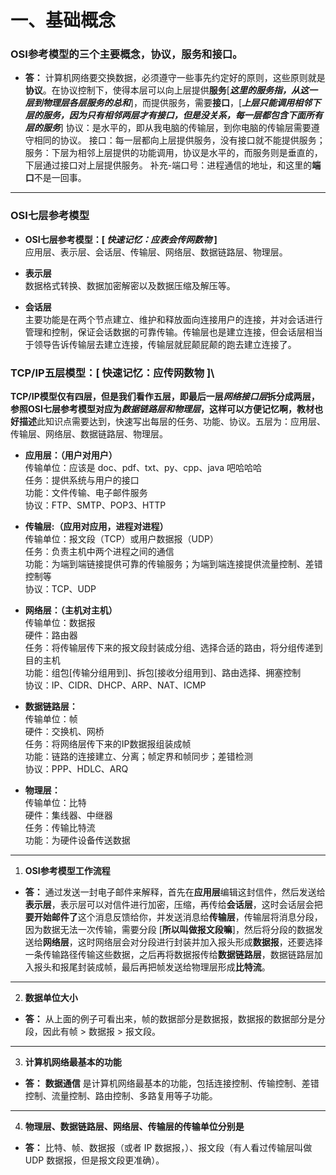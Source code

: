 # 一、基础概念

### OSI参考模型的三个主要概念，协议，服务和接口。

* **答：** 计算机网络要交换数据，必须遵守一些事先约定好的原则，这些原则就是**协议**。在协议控制下，使得本层可以向上层提供**服务**[***这里的服务指，从这一层到物理层各层服务的总和***]，而提供服务，需要**接口**，[***上层只能调用相邻下层的服务，因为只有相邻两层才有接口，但是没关系，每一层都包含下面所有层的服务***]
协议：是水平的，即从我电脑的传输层，到你电脑的传输层需要遵守相同的协议。
接口：每一层都向上层提供服务，没有接口就不能提供服务；
服务：下层为相邻上层提供的功能调用，协议是水平的，而服务则是垂直的，下层通过接口对上层提供服务。
补充-端口号：进程通信的地址，和这里的**端口**不是一回事。
***
### OSI七层参考模型

* **OSI七层参考模型：[ *快速记忆：应表会传网数物* ]**\
应用层、表示层、会话层、传输层、网络层、数据链路层、物理层。

* **表示层**\
数据格式转换、数据加密解密以及数据压缩及解压等。

* **会话层**\
主要功能是在两个节点建立、维护和释放面向连接用户的连接，并对会话进行管理和控制，保证会话数据的可靠传输。传输层也是建立连接，但会话层相当于领导告诉传输层去建立连接，传输层就屁颠屁颠的跑去建立连接了。

### TCP/IP五层模型：[ 快速记忆：应传网数物 ]\
**TCP/IP模型仅有四层，但是我们看作五层，即最后一层*网络接口层*拆分成两层，参照OSI七层参考模型对应为*数据链路层和物理层*，这样可以方便记忆啊，教材也好描述**此知识点需要达到，快速写出每层的任务、功能、协议。五层为：应用层、传输层、网络层、数据链路层、物理层。

* **应用层：（用户对用户）**\
传输单位：应该是 doc、pdf、txt、py、cpp、java 吧哈哈哈\
任务：提供系统与用户的接口\
功能：文件传输、电子邮件服务\
协议：FTP、SMTP、POP3、HTTP

* **传输层:（应用对应用，进程对进程）**\
传输单位：报文段（TCP）或用户数据报（UDP）\
任务：负责主机中两个进程之间的通信\
功能：为端到端链接提供可靠的传输服务；为端到端连接提供流量控制、差错控制等\
协议：TCP、UDP

* **网络层：（主机对主机）**\
传输单位：数据报\
硬件：路由器\
任务：将传输层传下来的报文段封装成分组、选择合适的路由，将分组传递到目的主机\
功能：组包[传输分组用到]、拆包[接收分组用到]、路由选择、拥塞控制\
协议：IP、CIDR、DHCP、ARP、NAT、ICMP

* **数据链路层：**\
传输单位：帧\
硬件：交换机、网桥\
任务：将网络层传下来的IP数据报组装成帧\
功能：链路的连接建立、分离；帧定界和帧同步；差错检测\
协议：PPP、HDLC、ARQ

* **物理层：**\
传输单位：比特\
硬件：集线器、中继器\
任务：传输比特流\
功能：为硬件设备传送数据
***


1. **OSI参考模型工作流程**

* **答：** 通过发送一封电子邮件来解释，首先在**应用层**编辑这封信件，然后发送给**表示层**，表示层可以对信件进行加密，压缩，再传给**会话层**，这时会话层会把**要开始邮件了**这个消息反馈给你，并发送消息给**传输层**，传输层将消息分段，因为数据无法一次传输，需要分段 [**所以叫做报文段嘛**]，然后将分段的数据发送给**网络层**，这时网络层会对分段进行封装并加入报头形成**数据报**，还要选择一条传输路径传输这些数据，之后再将数据报传给**数据链路层**，数据链路层加入报头和报尾封装成帧，最后再把帧发送给物理层形成**比特流**。
***
2. **数据单位大小**

* **答：** 从上面的例子可看出来，帧的数据部分是数据报，数据报的数据部分是分段，因此有帧 > 数据报 > 报文段。
***
3. **计算机网络最基本的功能**

* **答：**  **数据通信** 是计算机网络最基本的功能，包括连接控制、传输控制、差错控制、流量控制、路由控制、多路复用等子功能。
***
4. **物理层、数据链路层、网络层、传输层的传输单位分别是**

* **答：**  比特、帧、数据报（或者 IP 数据报，）、报文段（有人看过传输层叫做 UDP 数据报，但是报文段更准确）。


